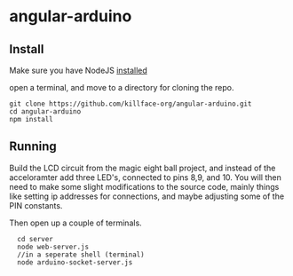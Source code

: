 angular-arduino
===============

## Install

Make sure you have NodeJS [installed](https://github.com/joyent/node/wiki/Installing-Node.js-via-package-manager)

open a terminal, and move to a directory for cloning the repo.

```
git clone https://github.com/killface-org/angular-arduino.git
cd angular-arduino
npm install
```

## Running

Build the LCD circuit from the magic eight ball project, and instead of the acceloramter add three LED's, connected to 
pins 8,9, and 10. You will then need to make some slight modifications to the source code, mainly things like setting 
ip addresses for connections, and maybe adjusting some of the PIN constants.

Then open up a couple of terminals. 

```
  cd server
  node web-server.js
  //in a seperate shell (terminal)
  node arduino-socket-server.js
```  

